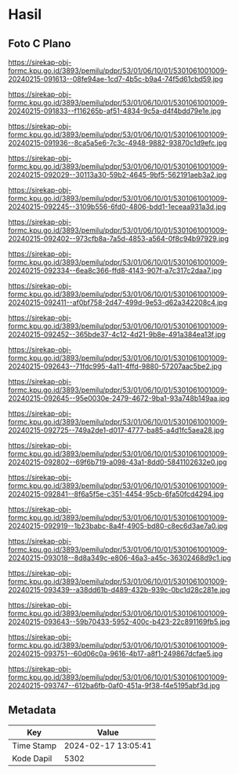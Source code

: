 # Hasil

## Foto C Plano

https://sirekap-obj-formc.kpu.go.id/3893/pemilu/pdpr/53/01/06/10/01/5301061001009-20240215-091613--08fe94ae-1cd7-4b5c-b9a4-74f5d61cbd59.jpg

https://sirekap-obj-formc.kpu.go.id/3893/pemilu/pdpr/53/01/06/10/01/5301061001009-20240215-091833--f116265b-af51-4834-9c5a-d4f4bdd79e1e.jpg

https://sirekap-obj-formc.kpu.go.id/3893/pemilu/pdpr/53/01/06/10/01/5301061001009-20240215-091936--8ca5a5e6-7c3c-4948-9882-93870c1d9efc.jpg

https://sirekap-obj-formc.kpu.go.id/3893/pemilu/pdpr/53/01/06/10/01/5301061001009-20240215-092029--30113a30-59b2-4645-9bf5-562191aeb3a2.jpg

https://sirekap-obj-formc.kpu.go.id/3893/pemilu/pdpr/53/01/06/10/01/5301061001009-20240215-092245--3109b556-6fd0-4806-bdd1-1eceaa931a3d.jpg

https://sirekap-obj-formc.kpu.go.id/3893/pemilu/pdpr/53/01/06/10/01/5301061001009-20240215-092402--973cfb8a-7a5d-4853-a564-0f8c94b97929.jpg

https://sirekap-obj-formc.kpu.go.id/3893/pemilu/pdpr/53/01/06/10/01/5301061001009-20240215-092334--6ea8c366-ffd8-4143-907f-a7c317c2daa7.jpg

https://sirekap-obj-formc.kpu.go.id/3893/pemilu/pdpr/53/01/06/10/01/5301061001009-20240215-092411--af0bf758-2d47-499d-9e53-d62a342208c4.jpg

https://sirekap-obj-formc.kpu.go.id/3893/pemilu/pdpr/53/01/06/10/01/5301061001009-20240215-092452--365bde37-4c12-4d21-9b8e-491a384ea13f.jpg

https://sirekap-obj-formc.kpu.go.id/3893/pemilu/pdpr/53/01/06/10/01/5301061001009-20240215-092643--71fdc995-4a11-4ffd-9880-57207aac5be2.jpg

https://sirekap-obj-formc.kpu.go.id/3893/pemilu/pdpr/53/01/06/10/01/5301061001009-20240215-092645--95e0030e-2479-4672-9ba1-93a748b149aa.jpg

https://sirekap-obj-formc.kpu.go.id/3893/pemilu/pdpr/53/01/06/10/01/5301061001009-20240215-092725--749a2de1-d017-4777-ba85-a4d1fc5aea28.jpg

https://sirekap-obj-formc.kpu.go.id/3893/pemilu/pdpr/53/01/06/10/01/5301061001009-20240215-092802--69f6b719-a098-43a1-8dd0-5841102632e0.jpg

https://sirekap-obj-formc.kpu.go.id/3893/pemilu/pdpr/53/01/06/10/01/5301061001009-20240215-092841--8f6a5f5e-c351-4454-95cb-6fa50fcd4294.jpg

https://sirekap-obj-formc.kpu.go.id/3893/pemilu/pdpr/53/01/06/10/01/5301061001009-20240215-092919--1b23babc-8a4f-4905-bd80-c8ec6d3ae7a0.jpg

https://sirekap-obj-formc.kpu.go.id/3893/pemilu/pdpr/53/01/06/10/01/5301061001009-20240215-093018--8d8a349c-e806-46a3-a45c-36302468d9c1.jpg

https://sirekap-obj-formc.kpu.go.id/3893/pemilu/pdpr/53/01/06/10/01/5301061001009-20240215-093439--a38dd61b-d489-432b-939c-0bc1d28c281e.jpg

https://sirekap-obj-formc.kpu.go.id/3893/pemilu/pdpr/53/01/06/10/01/5301061001009-20240215-093643--59b70433-5952-400c-b423-22c891169fb5.jpg

https://sirekap-obj-formc.kpu.go.id/3893/pemilu/pdpr/53/01/06/10/01/5301061001009-20240215-093751--60d06c0a-9616-4b17-a8f1-249867dcfae5.jpg

https://sirekap-obj-formc.kpu.go.id/3893/pemilu/pdpr/53/01/06/10/01/5301061001009-20240215-093747--612ba6fb-0af0-451a-9f38-f4e5195abf3d.jpg


## Metadata

| Key        | Value               |
| ---------- | ------------------- |
| Time Stamp | 2024-02-17 13:05:41 |
| Kode Dapil | 5302                |



